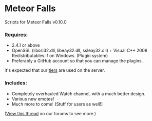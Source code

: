 Meteor Falls
=======

Scripts for Meteor Falls v0.10.0

### Requires:
* 2.4.1 or above
* OpenSSL (libssl32.dll, libeay32.dll, ssleay32.dll) + Visual C++ 2008 Redistributables if on Windows. (Plugin system)
* Preferably a GitHub account so that you can manage the plugins.

It's expected that our [tiers](https://raw.github.com/meteor-falls/Server-Shit/master/tiers.xml) are used on the server.

### Includes:
* Completely overhauled Watch channel, with a much better design.
* Various new emotes!
* Much more to come! (Stuff for users as well!)

([View this thread](http://meteorfalls.us/forums/showthread.php?tid=164&action=lastpost) on our forums to see more.)
